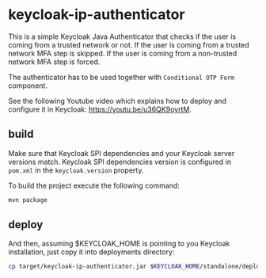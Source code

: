 # keycloak-ip-authenticator

This is a simple Keycloak Java Authenticator that checks if the user is coming from a trusted network or not. If the user is coming from a trusted network MFA step is skipped. If the user is coming from a non-trusted network MFA step is forced.

The authenticator has to be used together with `Conditional OTP Form` component.

See the following Youtube video which explains how to deploy and configure it in Keycloak: https://youtu.be/u36QK9oyrtM.

## build

Make sure that Keycloak SPI dependencies and your Keycloak server versions match. Keycloak SPI dependencies version is configured in `pom.xml` in the `keycloak.version` property.  

To build the project execute the following command:

```bash
mvn package
```

## deploy

And then, assuming $KEYCLOAK_HOME is pointing to you Keycloak installation, just copy it into deployments directory:
 
```bash
cp target/keycloak-ip-authenticator.jar $KEYCLOAK_HOME/standalone/deployments/
```
